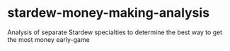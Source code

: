 # stardew-money-making-analysis
Analysis of separate Stardew specialties to determine the best way to get the most money early-game
